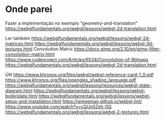 # Onde parei

Fazer a implementação no exemplo "geometry-and-translation"
https://webglfundamentals.org/webgl/lessons/webgl-2d-translation.html

Ler também
https://webglfundamentals.org/webgl/lessons/webgl-2d-matrices.html
https://webglfundamentals.org/webgl/lessons/webgl-3d-textures.html
Convolution Matrix
https://docs.gimp.org/2.10/en/gimp-filter-convolution-matrix.html
https://www.codeproject.com/Articles/6534/Convolution-of-Bitmaps
https://webglfundamentals.org/webgl/lessons/webgl-2d-translation.html


Útil
https://www.khronos.org/files/webgl/webgl-reference-card-1_0.pdf
https://www.khronos.org/files/opengles_shading_language.pdf
https://webglfundamentals.org/webgl/lessons/resources/webgl-state-diagram.html
https://webglfundamentals.org/webgl/lessons/webgl-boilerplate.html
https://webglfundamentals.org/webgl/lessons/webgl-setup-and-installation.html
https://greggman.github.io/webgl-lint/
https://www.youtube.com/watch?v=cQUn0Zeh-0Q
https://webglfundamentals.org/webgl/lessons/webgl-2-textures.html
